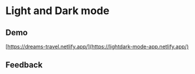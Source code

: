 # Light and Dark mode







## Demo
[https://dreams-travel.netlify.app/](https://lightdark-mode-app.netlify.app/)

## Feedback
